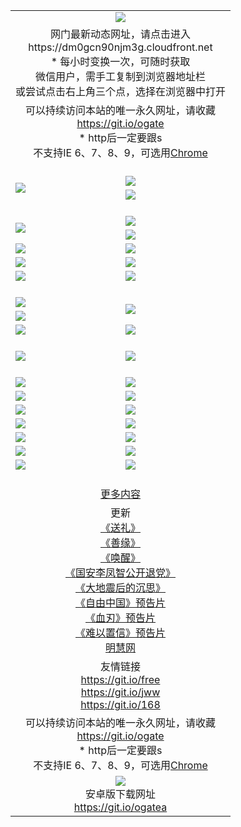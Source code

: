 ﻿<table>
  <tr></tr>
  <tr><td colspan=2 align=center><img src="https://cloud.githubusercontent.com/assets/11880933/13434984/f430fae2-e012-11e5-814f-c2df1e82b247.jpg" /></td></tr>
  <tr><td colspan=2 align=center>网门最新动态网址，请点击进入
<br>https://dm0gcn90njm3g.cloudfront.net
    <br/>* 每小时变换一次，可随时获取<br/>微信用户，需手工复制到浏览器地址栏<br>或尝试点击右上角三个点，选择在浏览器中打开
    <!--br>* IE6打开动态网址须在选项中勾选TLS 1.0--></td>
  </tr>
  <tr>
    <td colspan=2 align=center>可以持续访问本站的唯一永久网址，请收藏<br/><a href="https://git.io/ogate" target="_blank">https://git.io/ogate</a><br/>* http后一定要跟s<br/>不支持IE 6、7、8、9，可选用<a href="https://dm0gcn90njm3g.cloudfront.net/ogUP.aspx?name=0ChromePortable.zip">Chrome</a></td>
  </tr>
  <tr height="20">
  <tr>
    <td rowspan=2><a href="https://dm0gcn90njm3g.cloudfront.net/ogUP.aspx?name=11DKC.mp4&list=11DKC" target="_blank"><img src="https://dm0gcn90njm3g.cloudfront.net/Up/11DKC1.jpg" /></a></td> 
    <td><div><a href="https://dm0gcn90njm3g.cloudfront.net/ogUP.aspx?name=LRWS.mp4&list=LRWS" target="_blank"><img src="https://dm0gcn90njm3g.cloudfront.net/Up/LRWS.jpg" /></a></td>
   </tr>
  <tr>
    <td><a href="https://dm0gcn90njm3g.cloudfront.net/ogView.aspx" target="_blank"><img src="https://dm0gcn90njm3g.cloudfront.net/Up/11TGKDY.jpg" /></a></td>
  </tr>
  <tr height="20">
  <tr>
    <td rowspan=2><a href="https://dm0gcn90njm3g.cloudfront.net/ogUP.aspx?name=4EE/DJ.mp4&list=4EEDJ" target="_blank"><img src="https://dm0gcn90njm3g.cloudfront.net/Up/4EE/DJ_140.jpg"/></a></td>
    <td><a href="https://dm0gcn90njm3g.cloudfront.net/ogUP.aspx?name=4EE/ZG.mp4&list=4EEZG" target="_blank"><img src="https://dm0gcn90njm3g.cloudfront.net/Up/4EE/ZG0.jpg"/></a></td>
    <!--td><a href="https://dm0gcn90njm3g.cloudfront.net/ogUP.aspx?name=4EE/HQ.mp4&list=4EEHQ" target="_blank"><img src="https://dm0gcn90njm3g.cloudfront.net/Up/4EE/HQ0.jpg"/></a></td-->
  </tr>
  <tr>
    <td><a href="https://dm0gcn90njm3g.cloudfront.net/ogUP.aspx?name=4EE/QQ.mp4&list=4EEQQ" target="_blank"><img src="https://dm0gcn90njm3g.cloudfront.net/Up/4EE/QQ0.jpg"/></a></td>
  </tr>
            <tr>
                <td><a href="https://dm0gcn90njm3g.cloudfront.net/ogUP.aspx?name=4EE/HD.mp4&list=4EEHD" target="_blank"><img src="https://dm0gcn90njm3g.cloudfront.net/Up/4EE/HD0.jpg"/></a></td>
                <td><a href="https://dm0gcn90njm3g.cloudfront.net/ogUP.aspx?name=4EE/GX.mp4&list=4EEGX" target="_blank"><img src="https://dm0gcn90njm3g.cloudfront.net/Up/4EE/GX0.jpg"/></a></td>
            </tr>
            <tr>
                <td><a href="https://dm0gcn90njm3g.cloudfront.net/ogUP.aspx?name=4EE/TX.mp4&list=4EETX" target="_blank"><img src="https://dm0gcn90njm3g.cloudfront.net/Up/4EE/TX0.jpg"/></a></td>
                <td><a href="https://dm0gcn90njm3g.cloudfront.net/ogUP.aspx?name=4EE/WZ.mp4&list=4EEWZ" target="_blank"><img src="https://dm0gcn90njm3g.cloudfront.net/Up/4EE/WZ0.jpg"/></a></td>
            </tr>
  <tr>
    <td><a href="https://dm0gcn90njm3g.cloudfront.net/onCO.aspx?ob=600%CA%C2%CE%EF&op=%D4%F6%C9%BE%B8%C4&args=WH1~%23%C0%E0%D0%CD6%D0%C2%CE%C5%7c%23%C0%E0%D0%CD6%C6%C0%C2%DB" target="_blank"><img src="https://dm0gcn90njm3g.cloudfront.net/Up/0WZ.jpg" /></a></td>
    <td><a href="https://dm0gcn90njm3g.cloudfront.net/onCO.aspx?ob=600%CA%C2%CE%EF&op=%D4%F6%C9%BE%B8%C4&args=WH1~%23%D3%C3%BB%A7" target="_blank"><img src="https://dm0gcn90njm3g.cloudfront.net/Up/0WB.jpg" /></a></td>
  </tr>
  <tr height="20">
  <tr>
    <td><a href="https://dm0gcn90njm3g.cloudfront.net/ogUP.aspx?name=JQR.mp4&count=2" target="_blank"><img src="https://dm0gcn90njm3g.cloudfront.net/Up/JQR.jpg" /></a></td>   
    <td rowspan=2><a href="https://dm0gcn90njm3g.cloudfront.net/ogUP.aspx?name=JP.mp4&count=9" target="_blank"><img src="https://dm0gcn90njm3g.cloudfront.net/Up/JP.jpg" /></td>
  </tr>
  <tr>
    <td><a href="https://dm0gcn90njm3g.cloudfront.net/ogUP.aspx?name=WH.mp4" target="_blank"><img src="https://dm0gcn90njm3g.cloudfront.net/Up/WH.jpg" /></a></td>
  </tr>
  <tr>
    <td><a href="https://dm0gcn90njm3g.cloudfront.net/ogUP.aspx?name=SSZJ.mp4&list=SSZJ" target="_blank"><img src="https://dm0gcn90njm3g.cloudfront.net/Up/SSZJ.jpg" /></a></td>
    <td><a href="https://dm0gcn90njm3g.cloudfront.net/ogUP.aspx?name=WLSH.mp4&count=2" target="_blank"><img src="https://dm0gcn90njm3g.cloudfront.net/Up/WLSH.jpg" /></a</td>
  </tr>
  <tr height="20">
  <tr>
    <td><a href="https://dm0gcn90njm3g.cloudfront.net/ogUP.aspx?name=ZY.mp4&count=2015|16" target="_blank"><img src="https://dm0gcn90njm3g.cloudfront.net/Up/ZY.jpg" /></a</td>
    <td><a href="https://dm0gcn90njm3g.cloudfront.net/ogUP.aspx?name=XTFY.mp4&count=B|2,A|24" target="_blank"><img src="https://dm0gcn90njm3g.cloudfront.net/Up/XTFY.jpg" /></a></td>
  </tr>
  <tr height="20">
  </tr>
  <!--tr>
    <td><a href="https://dm0gcn90njm3g.cloudfront.net/ogUP.aspx?name=4EE/GX.mp4&list=4EEGX" target="_blank"><img src="https://dm0gcn90njm3g.cloudfront.net/Up/4EE/GX0.jpg"/></a></td>
    <td><a href="https://dm0gcn90njm3g.cloudfront.net/ogUP.aspx?name=4EE/HD.mp4&list=4EEHD" target="_blank"><img src="https://dm0gcn90njm3g.cloudfront.net/Up/4EE/HD0.jpg"/></a></td>
  </tr>
  <tr>
    <td><a href="https://dm0gcn90njm3g.cloudfront.net/ogUP.aspx?name=4EE/TX.mp4&list=4EETX" target="_blank"><img src="https://dm0gcn90njm3g.cloudfront.net/Up/4EE/TX0.jpg"/></a></td>
    <td><a href="https://dm0gcn90njm3g.cloudfront.net/ogUP.aspx?name=4EE/WZ.mp4&list=4EEWZ" target="_blank"><img src="https://dm0gcn90njm3g.cloudfront.net/Up/4EE/WZ0.jpg"/></a></td>
  </tr-->
  <tr>
    <td><a href="https://dm0gcn90njm3g.cloudfront.net/onUP.aspx?name=https://du172fz170yac.cloudfront.net/" target="_blank"><img src="https://dm0gcn90njm3g.cloudfront.net/Up/0DTW.jpg"/></a></td>
    <td><a href="https://dm0gcn90njm3g.cloudfront.net/onUP.aspx?name=https://d240ns8up8earz.cloudfront.net/acenter/" target="_blank"><img src="https://dm0gcn90njm3g.cloudfront.net/Up/0TDW.jpg" /></a></td>
  </tr>
  <tr>
    <td><a href="https://dm0gcn90njm3g.cloudfront.net/onUP.aspx?name=https://d4508d6vomz2p.cloudfront.net/gb/nsc413.htm" target="_blank"><img src="https://dm0gcn90njm3g.cloudfront.net/Up/0DJY.jpg" /></a></td>
    <td><a href="https://dm0gcn90njm3g.cloudfront.net/onUP.aspx?name=https://d4apjbhkuxer1.cloudfront.net/xtr/gb/prog204.html" target="_blank"><img src="https://dm0gcn90njm3g.cloudfront.net/Up/0XTR.jpg" /></a></td>
  </tr>
  <tr>
    <td><a href="https://dm0gcn90njm3g.cloudfront.net/onUP.aspx?name=https://d3aj00iefsmfgc.cloudfront.net/" target="_blank"><img src="https://dm0gcn90njm3g.cloudfront.net/Up/0MHW.jpg" /></a></td>
    <td><a href="https://dm0gcn90njm3g.cloudfront.net/onUP.aspx?name=https://d20wz7qt14x5d2.cloudfront.net/" target="_blank"><img src="https://dm0gcn90njm3g.cloudfront.net/Up/0ZJW.jpg" /></a></td>
  </tr>
  <tr>
    <td><a href="https://dm0gcn90njm3g.cloudfront.net/ogUP.aspx?name=0FG.zip" target="_blank"><img src="https://dm0gcn90njm3g.cloudfront.net/Up/0FG.jpg" /></a></td>
    <td><a href="https://dm0gcn90njm3g.cloudfront.net/ogUP.aspx?name=0FGA.apk" target="_blank"><img src="https://dm0gcn90njm3g.cloudfront.net/Up/0FGA.jpg" /></a></td>
  </tr>
  <tr>
    <td><a href="https://dm0gcn90njm3g.cloudfront.net/ogUP.aspx?name=0U.zip" target="_blank"><img src="https://dm0gcn90njm3g.cloudfront.net/Up/0U.jpg" /></a></td>
    <td><a href="https://dm0gcn90njm3g.cloudfront.net/ogUP.aspx?name=0UA.apk" target="_blank"><img src="https://dm0gcn90njm3g.cloudfront.net/Up/0UA.jpg" /></a></td>
  </tr>
  <tr>
    <td><a href="https://dm0gcn90njm3g.cloudfront.net/ogUP.aspx?name=0iPPOTV.zip" target="_blank"><img src="https://dm0gcn90njm3g.cloudfront.net/Up/0iPPOTV.jpg" /></a></td>
    <td><a href="https://dm0gcn90njm3g.cloudfront.net/ogUP.aspx?name=0iNTD.apk" target="_blank"><img src="https://dm0gcn90njm3g.cloudfront.net/Up/0iNTD.jpg" /></a></td>
  </tr>
  <!--tr>
    <td><a href="https://dm0gcn90njm3g.cloudfront.net/ogNice.aspx" target="_blank"><img src="https://dm0gcn90njm3g.cloudfront.net/Up/0WCYY.jpg" /></a></td>
    <td><a href="https://dm0gcn90njm3g.cloudfront.net/onCO.aspx?list=XWPL&mode=m" target="_blank"><img src="https://dm0gcn90njm3g.cloudfront.net/Up/0WZTT.jpg" /></a></td> 
  </tr-->
  <tr>
    <td><a href="https://dm0gcn90njm3g.cloudfront.net/ogDY.aspx" target="_blank"><img src="https://dm0gcn90njm3g.cloudfront.net/Up/0FK.jpg" /></a></td>
    <td><a href="https://dm0gcn90njm3g.cloudfront.net/ogST.aspx" target="_blank"><img src="https://dm0gcn90njm3g.cloudfront.net/Up/0ST.jpg" /></a></td> 
  </tr>
  <tr height="20">
  <tr>
    <td colspan=2 align=center><a href="https://dm0gcn90njm3g.cloudfront.net/ogNice.aspx">更多内容</a>
    </td>
  </tr>
  <tr>
    <td colspan=2 align=center>更新<br>
      <a href="https://dm0gcn90njm3g.cloudfront.net/ogUP.aspx?name=4ESL.mp4" target="_blank">《送礼》</a><br>
      <a href="https://dm0gcn90njm3g.cloudfront.net/ogUP.aspx?name=4ESY.mp4" target="_blank">《善缘》</a><br>
      <a href="https://dm0gcn90njm3g.cloudfront.net/ogUP.aspx?name=4EHX.mp4" target="_blank">《唤醒》</a><br>
      <a href="https://dm0gcn90njm3g.cloudfront.net/ogUP.aspx?name=4LFZ.mp4" target="_blank">《国安李凤智公开退党》</a><br>
      <a href="https://dm0gcn90njm3g.cloudfront.net/ogUP.aspx?name=4DDZHDCS.mp4" target="_blank">《大地震后的沉思》</a><br>
      <a href="https://dm0gcn90njm3g.cloudfront.net/ogUP.aspx?name=11ZYZG0.mp4" target="_blank">《自由中国》预告片</a><br>
      <a href="https://dm0gcn90njm3g.cloudfront.net/ogUP.aspx?name=11XR.mp4" target="_blank">《血刃》预告片</a><br>
      <a href="https://dm0gcn90njm3g.cloudfront.net/ogUP.aspx?name=11NYZX.mp4&count=2" target="_blank">《难以置信》预告片</a><br>
      <a href="https://dm0gcn90njm3g.cloudfront.net/onUP.aspx?name=https://www.minghui.org/" target="_blank">明慧网</a>
    </td>
  </tr>
  <tr>
    <td colspan=2 align=center>友情链接<br>
      <a href="https://git.io/free" target="_blank">https://git.io/free</a><br/>
      <a href="https://git.io/jww" target="_blank">https://git.io/jww</a><br/>
      <a href="https://git.io/168" target="_blank">https://git.io/168</a>
    </td>
  </tr>
  <tr>
    <td colspan=2 align=center>可以持续访问本站的唯一永久网址，请收藏<br/><a href="https://git.io/ogate" target="_blank">https://git.io/ogate</a><br/>* http后一定要跟s<br/>不支持IE 6、7、8、9，可选用<a href="https://dm0gcn90njm3g.cloudfront.net/ogUP.aspx?name=0ChromePortable.zip">Chrome</a></td>
  </tr>
  <tr>
    <td colspan=2 align=center><a href="https://dm0gcn90njm3g.cloudfront.net/ogUP.aspx?name=0oGate.apk" target="_blank"><img src="https://cloud.githubusercontent.com/assets/11880933/13720399/75e143ee-e842-11e5-9f0a-1421f423c80f.jpg" /></a><br>安卓版下载网址<br><a href="https://git.io/ogatea">https://git.io/ogatea</a></td>
  </tr>
  <!--tr>
    <td colspan=2 align=center>可能失效的动态网址
    </td>
  </tr-->
</table>
